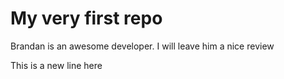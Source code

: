 # My very first repo

Brandan is an awesome developer. I will leave him a nice review

This is a new line here
